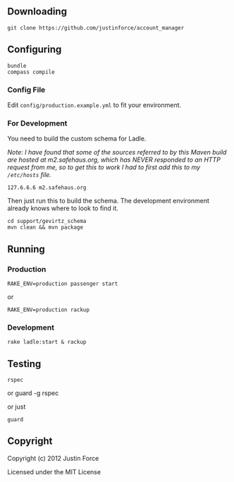 ## Downloading ##

    git clone https://github.com/justinforce/account_manager

## Configuring ##

    bundle
    compass compile

### Config File ###

Edit `config/production.example.yml` to fit your environment.

### For Development ###

You need to build the custom schema for Ladle.

_Note: I have found that some of the sources referred to by this Maven
build are hosted at m2.safehaus.org, which has NEVER responded to an
HTTP request from me, so to get this to work I had to first add this to
my `/etc/hosts` file._

    127.6.6.6 m2.safehaus.org

Then just run this to build the schema. The development environment already
knows where to look to find it.

    cd support/gevirtz_schema
    mvn clean && mvn package


## Running ##

### Production ###

    RAKE_ENV=production passenger start

or

    RAKE_ENV=production rackup

### Development ###

    rake ladle:start & rackup

## Testing ##

    rspec

or
    guard -g rspec

or just

    guard

## Copyright ##

Copyright (c) 2012 Justin Force

Licensed under the MIT License
